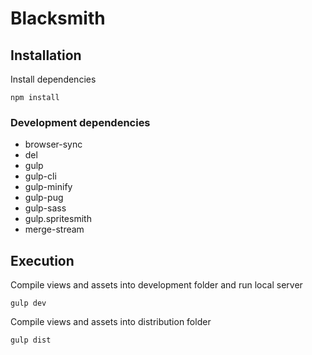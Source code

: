 # Blacksmith

## Installation

Install dependencies

```
npm install
```

### Development dependencies

- browser-sync
- del
- gulp
- gulp-cli
- gulp-minify
- gulp-pug
- gulp-sass
- gulp.spritesmith
- merge-stream

## Execution

Compile views and assets into development folder and run local server

```
gulp dev
```

Compile views and assets into distribution folder

```
gulp dist
```
